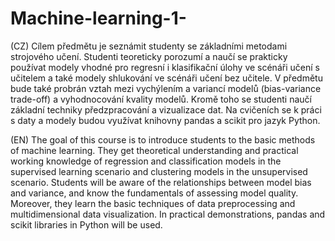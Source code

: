 # Machine-learning-1-

(CZ)
Cílem předmětu je seznámit studenty se základními metodami strojového učení. Studenti teoreticky porozumí a naučí se prakticky používat modely vhodné pro regresní i klasifikační úlohy ve scénáři učení s učitelem a také modely shlukování ve scénáři učení bez učitele. V předmětu bude také probrán vztah mezi vychýlením a variancí modelů (bias-variance trade-off) a vyhodnocování kvality modelů. Kromě toho se studenti naučí základní techniky předzpracování a vizualizace dat. Na cvičeních se k práci s daty a modely budou využívat knihovny pandas a scikit pro jazyk Python.

(EN)
The goal of this course is to introduce students to the basic methods of machine learning. They get theoretical understanding and practical working knowledge of regression and classification models in the supervised learning scenario and clustering models in the unsupervised scenario. Students will be aware of the relationships between model bias and variance, and know the fundamentals of assessing model quality. Moreover, they learn the basic techniques of data preprocessing and multidimensional data visualization. In practical demonstrations, pandas and scikit libraries in Python will be used.
